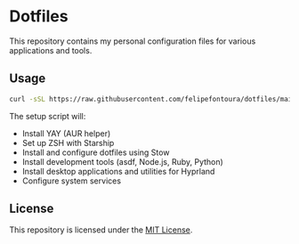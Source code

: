 # Dotfiles

This repository contains my personal configuration files for various applications and tools.

## Usage

```sh
curl -sSL https://raw.githubusercontent.com/felipefontoura/dotfiles/main/setup-hyprland.sh | bash
```


The setup script will:

- Install YAY (AUR helper)
- Set up ZSH with Starship
- Install and configure dotfiles using Stow
- Install development tools (asdf, Node.js, Ruby, Python)
- Install desktop applications and utilities for Hyprland
- Configure system services

## License

This repository is licensed under the [MIT License](https://mit-license.org/).

